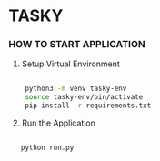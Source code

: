 # TASKY

### HOW TO START APPLICATION

1. Setup Virtual Environment

``` Bash

    python3 -m venv tasky-env
    source tasky-env/bin/activate
    pip install -r requirements.txt

```

2. Run the Application

``` Bash

   python run.py


```